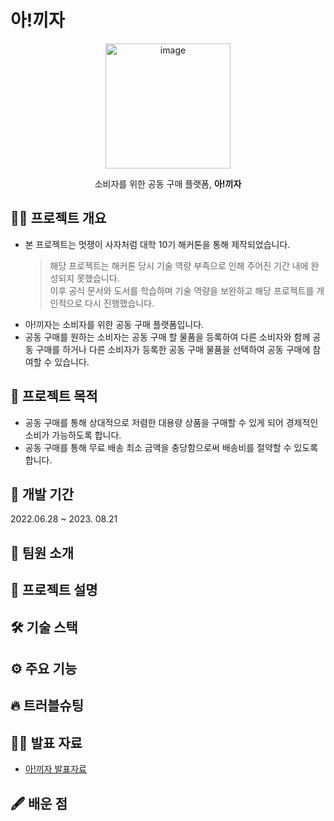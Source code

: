 # 아!끼자
<div align="center">
  <img width="200" alt="image" src="https://github.com/user-attachments/assets/950bd351-8c38-4c3a-ae4f-acc667815dd3">
  <p>소비자를 위한 공동 구매 플랫폼, <strong>아!끼자</strong></p>
</div>

## 💁‍♀️ 프로젝트 개요
- 본 프로젝트는 멋쟁이 사자처럼 대학 10기 해커톤을 통해 제작되었습니다.
  > 해당 프로젝트는 해커톤 당시 기술 역량 부족으로 인해 주어진 기간 내에 완성되지 못했습니다.   
  > 이후 공식 문서와 도서를 학습하며 기술 역량을 보완하고 해당 프로젝트를 개인적으로 다시 진행했습니다.
- 아!끼자는 소비자를 위한 공동 구매 플랫폼입니다.
- 공동 구매를 원하는 소비자는 공동 구매 할 물품을 등록하여 다른 소비자와 함께 공동 구매를 하거나 다른 소비자가 등록한 공동 구매 물품을 선택하여 공동 구매에 참여할 수 있습니다.

## 🎯 프로젝트 목적
- 공동 구매를 통해 상대적으로 저렴한 대용량 상품을 구매할 수 있게 되어 경제적인 소비가 가능하도록 합니다.
- 공동 구매를 통해 무료 배송 최소 금액을 충당함으로써 배송비를 절약할 수 있도록 합니다.

## 📅 개발 기간
2022.06.28 ~ 2023. 08.21

## 👫 팀원 소개


## 📄 프로젝트 설명

## 🛠️ 기술 스택

## ⚙️ 주요 기능

## 🔥 트러블슈팅

## 👩‍🏫 발표 자료
- [아!끼자 발표자료](https://github.com/comom87/save_market/blob/2b9cd76e194df55d8ba7ca485881c497dc4a8156/presentation/%EC%95%84!%EB%81%BC%EC%9E%90.pdf)

## 🖋️ 배운 점
